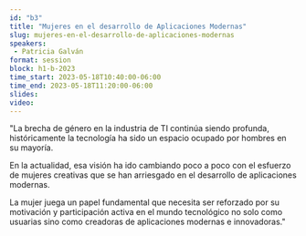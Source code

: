 ```yaml
---
id: "b3"
title: "Mujeres en el desarrollo de Aplicaciones Modernas"
slug: mujeres-en-el-desarrollo-de-aplicaciones-modernas
speakers:
 - Patricia Galván
format: session
block: h1-b-2023
time_start: 2023-05-18T10:40:00-06:00
time_end: 2023-05-18T11:20:00-06:00
slides: 
video: 
---
```


"La brecha de género en la industria de TI continúa siendo profunda, históricamente la tecnología ha sido un espacio ocupado por hombres en su mayoría.

En la actualidad, esa visión ha ido cambiando poco a poco con el esfuerzo de  mujeres creativas que se han arriesgado en el desarrollo de aplicaciones modernas. 

La mujer juega un papel fundamental que necesita ser reforzado por su motivación y participación activa en el mundo tecnológico no solo como usuarias sino como creadoras de aplicaciones modernas e innovadoras."